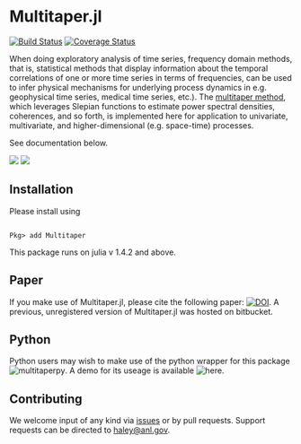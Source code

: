 
# Multitaper.jl

[![Build Status](https://github.com/lootie/Multitaper.jl/actions/workflows/CI.yml/badge.svg)](https://github.com/lootie/Multitaper.jl/actions)
[![Coverage Status](https://coveralls.io/repos/github/lootie/Multitaper.jl/badge.svg?branch=master)](https://coveralls.io/github/lootie/Multitaper.jl?branch=master)

When doing exploratory analysis of time series, frequency domain methods, that is,
statistical methods that display information about the temporal correlations of one
or more time series in terms of frequencies, can be used to infer physical mechanisms
for underlying process dynamics in e.g. geophysical time series, medical time series,
etc.). The [multitaper method](https://en.wikipedia.org/wiki/Multitaper), which
leverages Slepian functions to estimate power spectral densities, coherences, and so
forth, is implemented here for application to univariate, multivariate, and
higher-dimensional (e.g. space-time) processes.

See documentation below. 

[![](https://img.shields.io/badge/docs-stable-blue.svg)](https://lootie.github.io/Multitaper.jl/stable)
[![](https://img.shields.io/badge/docs-dev-blue.svg)](https://lootie.github.io/Multitaper.jl/dev)

## Installation

Please install using 

```

Pkg> add Multitaper

```

This package runs on julia v 1.4.2 and above.

## Paper

If you make use of Multitaper.jl, please cite the following paper: [![DOI](https://joss.theoj.org/papers/10.21105/joss.02463/status.svg)](https://doi.org/10.21105/joss.02463). A previous, unregistered version of Multitaper.jl was hosted on bitbucket.

## Python

Python users may wish to make use of the python wrapper for this package
![multitaperpy](https://github.com/lootie/multitaperpy/). A demo for its useage
is available
![here](https://github.com/lootie/multitaperpy/blob/main/Notebooks/00_GettingStarted.ipynb).

## Contributing

We welcome input of any kind via [issues](https://github.com/lootie/Multitaper.jl/issues)
 or by pull requests.
Support requests can be directed to haley@anl.gov.

